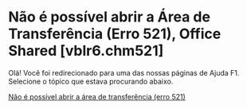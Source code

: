 
# Não é possível abrir a Área de Transferência (Erro 521), Office Shared [vblr6.chm521]

Olá! Você foi redirecionado para uma das nossas páginas de Ajuda F1. Selecione o tópico que estava procurando abaixo.

[Não é possível abrir a área de transferência (erro 521)](http://msdn.microsoft.com/library/4a98a637-81ab-c71f-e3c4-8504c441c5a5%28Office.15%29.aspx)
